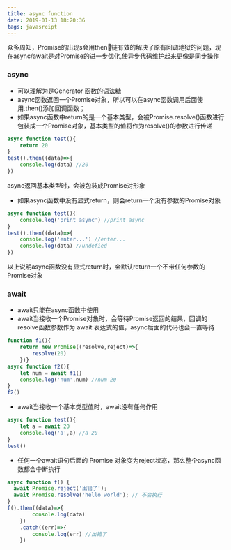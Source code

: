 ```yaml
---
title: async function
date: 2019-01-13 18:20:36
tags: javasrcipt
---
```

众多周知，Promise的出现s会用then链有效的解决了原有回调地狱的问题，现在async/await是对Promise的进一步优化,使异步代码维护起来更像是同步操作

### async
- 可以理解为是Generator 函数的语法糖
- async函数返回一个Promise对象，所以可以在async函数调用后面使用.then()添加回调函数；
- 如果async函数中return的是一个基本类型，会被Promise.resolve()函数进行包装成一个Promise对象，基本类型的值将作为resolve()的参数进行传递
```js
async function test(){
	return 20
}
test().then((data)=>{
    console.log(data) //20
})
```
async返回基本类型时，会被包装成Promise对形象

- 如果async函数中没有显式return，则会return一个没有参数的Promise对象
```js
async function test(){
	console.log('print async') //print async
}
test().then((data)=>{
    console.log('enter...') //enter...
    console.log(data) //undefied
})
```
以上说明async函数没有显式return时，会默认return一个不带任何参数的Promise对象

### await
- await只能在async函数中使用
- await当接收一个Promise对象时，会等待Promise返回的结果，回调的resolve函数参数作为 await 表达式的值，async后面的代码也会一直等待
```js
function f1(){
    return new Promise((resolve,reject)=>{
        resolve(20)
    })}
async function f2(){
    let num = await f1()
    console.log('num',num) //num 20
}
f2()
```
- await当接收一个基本类型值时，await没有任何作用
```js
async function test(){
	let a = await 20
	console.log('a',a) //a 20
}
test()
```
- 任何一个await语句后面的 Promise 对象变为reject状态，那么整个async函数都会中断执行
```js
async function f() {
  await Promise.reject('出错了');
  await Promise.resolve('hello world'); // 不会执行
}
f().then((data)=>{
        console.log(data)
    })
    .catch((err)=>{
        console.log(err) //出错了
    })
```
